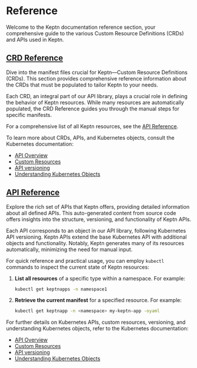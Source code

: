 # Reference

Welcome to the Keptn documentation reference section, your comprehensive guide to the various Custom Resource Definitions (CRDs) and APIs used in Keptn.

## [CRD Reference](./crd-reference/index.md)

Dive into the manifest files crucial for Keptn—Custom Resource Definitions (CRDs).
This section provides comprehensive reference information about the CRDs 
that must be populated to tailor Keptn to your needs.

Each CRD, an integral part of our API library, plays a crucial role in defining 
the behavior of Keptn resources. While many resources are automatically populated,
the CRD Reference guides you through the manual steps for specific manifests.

For a comprehensive list of all Keptn resources, see the [API Reference](./api-reference/index.md).

To learn more about CRDs, APIs, and Kubernetes objects, consult the Kubernetes documentation:

* [API Overview](https://kubernetes.io/docs/reference/using-api/)
* [Custom Resources](https://kubernetes.io/docs/concepts/extend-kubernetes/api-extension/custom-resources/)
* [API versioning](https://kubernetes.io/docs/reference/using-api/#api-versioning)
* [Understanding Kubernetes Objects](https://kubernetes.io/docs/concepts/overview/working-with-objects/kubernetes-objects/)

## [API Reference](./api-reference/index.md)

Explore the rich set of APIs that Keptn offers, providing detailed
information about all defined APIs. 
This auto-generated content from source code offers insights into the structure,
versioning, and functionality of Keptn APIs.

Each API corresponds to an object in our API library, following Kubernetes API versioning.
Keptn APIs extend the base Kubernetes API with additional objects and functionality. 
Notably, Keptn generates many of its resources automatically, minimizing the need for manual input.

For quick reference and practical usage, you can employ `kubectl` commands
to inspect the current state of Keptn resources:

1. **List all resources** of a specific type within a namespace. For example:

    ```bash
    kubectl get keptnapps -n namespace1
    ```

2. **Retrieve the current manifest** for a specified resource. For example:

    ```bash
    kubectl get keptnapp -n <namespace> my-keptn-app -oyaml
    ```

For further details on Kubernetes APIs, custom resources, versioning, and 
understanding Kubernetes objects, refer to the Kubernetes documentation:

* [API Overview](https://kubernetes.io/docs/reference/using-api/)
* [Custom Resources](https://kubernetes.io/docs/concepts/extend-kubernetes/api-extension/custom-resources/)
* [API versioning](https://kubernetes.io/docs/reference/using-api/#api-versioning)
* [Understanding Kubernetes Objects](https://kubernetes.io/docs/concepts/overview/working-with-objects/kubernetes-objects/)
